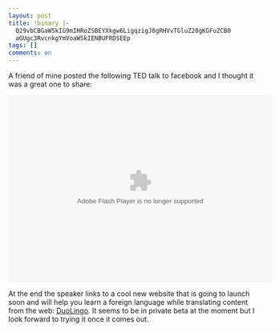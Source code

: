 ```yaml
---
layout: post
title: !binary |-
  Q29vbCBGaW5kIG9mIHRoZSBEYXkgw6LigqzigJ0gRHVvTGluZ28gKGFuZCB0
  aGUgc3RvcnkgYmVoaW5kIENBUFRDSEEp
tags: []
comments: on
---
```

A friend of mine posted the following TED talk to facebook and I thought it was a great one to share:

<object width="526" height="374" classid="clsid:d27cdb6e-ae6d-11cf-96b8-444553540000" codebase="http://download.macromedia.com/pub/shockwave/cabs/flash/swflash.cab#version=6,0,40,0"><param name="allowFullScreen" value="true" /><param name="allowScriptAccess" value="always" /><param name="wmode" value="transparent" /><param name="bgColor" value="#ffffff" /><param name="flashvars" value="vu=http://video.ted.com/talk/stream/2011X/Blank/LuisVonAhn_2011X-320k.mp4&amp;su=http://images.ted.com/images/ted/tedindex/embed-posters/LuisVonAhn_2011X-embed.jpg&amp;vw=512&amp;vh=288&amp;ap=0&amp;ti=1295&amp;lang=&amp;introDuration=15330&amp;adDuration=4000&amp;postAdDuration=830&amp;adKeys=talk=luis_von_ahn_massive_scale_online_collaboration;year=2011;theme=the_rise_of_collaboration;event=TEDxCMU;tag=Technology;tag=collaboration;tag=computers;tag=internet;tag=language;&amp;preAdTag=tconf.ted/embed;tile=1;sz=512x288;" /><param name="src" value="http://video.ted.com/assets/player/swf/EmbedPlayer.swf" /><param name="pluginspace" value="http://www.macromedia.com/go/getflashplayer" /><param name="allowfullscreen" value="true" /><param name="allowscriptaccess" value="always" /><embed width="526" height="374" type="application/x-shockwave-flash" src="http://video.ted.com/assets/player/swf/EmbedPlayer.swf" allowFullScreen="true" allowScriptAccess="always" wmode="transparent" bgColor="#ffffff" flashvars="vu=http://video.ted.com/talk/stream/2011X/Blank/LuisVonAhn_2011X-320k.mp4&amp;su=http://images.ted.com/images/ted/tedindex/embed-posters/LuisVonAhn_2011X-embed.jpg&amp;vw=512&amp;vh=288&amp;ap=0&amp;ti=1295&amp;lang=&amp;introDuration=15330&amp;adDuration=4000&amp;postAdDuration=830&amp;adKeys=talk=luis_von_ahn_massive_scale_online_collaboration;year=2011;theme=the_rise_of_collaboration;event=TEDxCMU;tag=Technology;tag=collaboration;tag=computers;tag=internet;tag=language;&amp;preAdTag=tconf.ted/embed;tile=1;sz=512x288;" pluginspace="http://www.macromedia.com/go/getflashplayer" allowfullscreen="true" allowscriptaccess="always" /></object>

At the end the speaker links to a cool new website that is going to launch soon and will help you learn a foreign language while translating content from the web: <a href="http://duolingo.com/">DuoLingo</a>. It seems to be in private beta at the moment but I look forward to trying it once it comes out.
